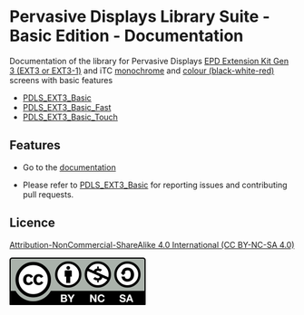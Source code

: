 # Pervasive Displays Library Suite - Basic Edition - Documentation

Documentation of the library for Pervasive Displays [EPD Extension Kit Gen 3 (EXT3 or EXT3-1)](https://www.pervasivedisplays.com/product/epd-extension-kit-gen-3-EXT3/) and iTC [monochrome](https://www.pervasivedisplays.com/products/?_sft_product_colour=black-white) and [colour (black-white-red)](https://www.pervasivedisplays.com/products/?_sft_product_colour=black-white-red) screens with basic features

+ [PDLS_EXT3_Basic](https://github.com/rei-vilo/PDLS_EXT3_Basic)
+ [PDLS_EXT3_Basic_Fast](https://github.com/rei-vilo/PDLS_EXT3_Basic_Fast)
+ [PDLS_EXT3_Basic_Touch](https://github.com/rei-vilo/PDLS_EXT3_Basic_Touch)

## Features

+ Go to the [documentation](https://rei-vilo.github.io/PDLS_EXT3_Basic_Documentation/index.html) 

+ Please refer to [PDLS_EXT3_Basic](https://github.com/rei-vilo/PDLS_EXT3_Basic/issues) for reporting issues and contributing pull requests.

## Licence

[Attribution-NonCommercial-ShareAlike 4.0 International (CC BY-NC-SA 4.0)](./LICENCE.md)

![](./by-nc-sa.svg)
